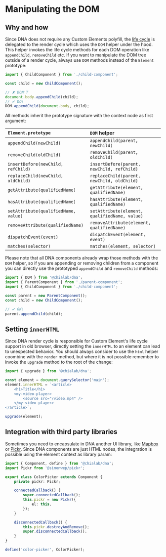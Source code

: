 # Manipulating the DOM

## Why and how

Since DNA does not require any Custom Elements polyfill, the [life cycle](./life-cycle) is delegated to the render cycle which uses the `DOM` helper under the hood. This helper invokes the life cycle methods for each DOM operation like `appendChild`, `removeChild` etc.
If you want to manipulate the DOM tree outside of a render cycle, always use `DOM` methods instead of the `Element` prototype:

```ts
import { ChildComponent } from './child-component';

const child = new ChildComponent();

// ✘ DON'T
document.body.appendChild(child);
// ✔︎ DO!
DOM.appendChild(document.body, child);
```

All methods inherit the prototype signature with the context node as first argument:

| `Element.prototype` | `DOM` helper |
| :------------------- | :------------ |
| `appendChild(newChild)` | `appendChild(parent, newChild)` |
| `removeChild(oldChild)` | `removeChild(parent, oldChild)` |
| `insertBefore(newChild, refChild)` | `insertBefore(parent, newChild, refChild)` |
| `replaceChild(newChild, oldChild)` | `replaceChild(parent, newChild, oldChild)` |
| `getAttribute(qualifiedName)` | `getAttribute(element, qualifiedName)` |
| `hasAttribute(qualifiedName)` | `hasAttribute(element, qualifiedName)` |
| `setAttribute(qualifiedName, value)` | `setAttribute(element, qualifiedName, value)` |
| `removeAttribute(qualifiedName)` | `removeAttribute(element, qualifiedName)` |
| `dispatchEvent(event)` | `dispatchEvent(element, event)` |
| `matches(selector)` | `matches(element, selector)` |

<aside class="note">

Please note that all DNA components already wrap those methods with the `DOM` helper, so if you are appending or removing children from a component you can directly use the prototyped `appendChild` and `removeChild` methods:

```ts
import { DOM } from '@chialab/dna';
import { ParentComponent } from './parent-component';
import { ChildComponent } from './child-component';

const parent = new ParentComponent();
const child = new ChildComponent();

// ✔︎ OK!
parent.appendChild(child);

```

</aside>

## Setting `innerHTML`

Since DNA render cycle is responsible for Custom Element's life cycle support in old browser, directly setting the `innerHTML` to an element can lead to unespected behavior. You should always consider to use the `html` helper coombine with the `render` method, but where it is not possible remember to invoke the `upgrade` method to the root of the change:

```ts
import { upgrade } from '@chialab/dna';

const element = document.querySelector('main');
element.innerHTML = `<article>
    <h1>Title</h1>
    <my-video-player>
        <source src="/video.mp4" />
    </my-video-player>
</article>`;

upgrade(element);
```

## Integration with third party libraries

Sometimes you need to encapsulate in DNA another UI library, like [Mapbox](https://github.com/mapbox/mapbox-gl-js) or [Pickr](https://github.com/Simonwep/pickr). Since DNA components are just HTML nodes, the integration is possible using the element context as library param:

```ts
import { Component, define } from '@chialab/dna';
import Pickr from '@simonwep/pickr';

export class ColorPicker extends Component {
    private pickr: Pickr;

    connectedCallback() {
        super.connectedCallback();
        this.pickr = new Pickr({
            el: this,
        });
    }

    disconnectedCallback() {
        this.pickr.destroyAndRemove();
        super.disconnectedCallback();
    }
}

define('color-picker', ColorPicker);
```
